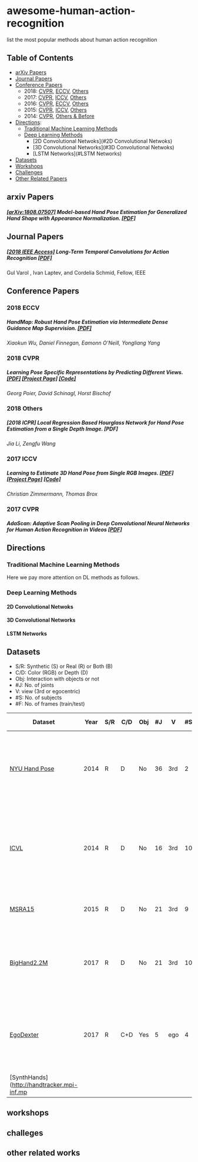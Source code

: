# awesome-human-action-recognition
list the most popular methods about human action recognition
## Table of Contents
 - [arXiv Papers](#arxiv-papers)
 - [Journal Papers](#journal-papers)
 - [Conference Papers](#conference-papers)
   - 2018: [CVPR](#2018-cvpr), [ECCV](#2018-eccv), [Others](#2018-others)
   - 2017: [CVPR](#2017-cvpr), [ICCV](#2017-iccv), [Others](#2017-others)
   - 2016: [CVPR](#2016-cvpr), [ECCV](#2016-eccv), [Others](#2016-others)
   - 2015: [CVPR](#2015-cvpr), [ICCV](#2015-iccv), [Others](#2015-others)
   - 2014: [CVPR](#2014-cvpr), [Others & Before](#2014-others--before)
 - [Directions](#Directions):
   - [Traditional Machine Learning Methods](#Traditional-Machine-Learning-Methods)
   - [Deep Learning Methods](#traditional-machine-learning-methods)
     - [2D Convolutional Netwoks](#2D Convolutional Netwoks)
     - [3D Convolutional Networks](#3D Convolutional Netwoks)
     - [LSTM Networks](#LSTM Networks)
 - [Datasets](#datasets)
 - [Workshops](#workshops)
 - [Challenges](#challenges)
 - [Other Related Papers](#other-related-papers)

## arxiv Papers
##### [\[arXiv:1808.07507\]](https://arxiv.org/abs/1808.07507) Model-based Hand Pose Estimation for Generalized Hand Shape with Appearance Normalization. [\[PDF\]](https://arxiv.org/pdf/1808.07507.pdf  )

## Journal Papers
##### [\[2018 IEEE Access\]](http://xueshu.baidu.com/s?wd=paperuri%3A%2819049f756503f56d1c9af88e1c5da3c8%29&filter=sc_long_sign&tn=SE_xueshusource_2kduw22v&sc_vurl=http%3A%2F%2Fieeexplore.ieee.org%2Fdocument%2F7940083%2F&ie=utf-8&sc_us=4530693487242111529) Long-Term Temporal Convolutions for Action Recognition [\[PDF\]](https://ieeexplore.ieee.org/stamp/stamp.jsp?tp=&arnumber=7940083)
Gul Varol  , Ivan Laptev, and Cordelia Schmid, Fellow, IEEE

## Conference Papers

### 2018 ECCV

##### HandMap: Robust Hand Pose Estimation via Intermediate Dense Guidance Map Supervision. [\[PDF\]](http://yongliangyang.net/docs/handMap_eccv18.pdf)
_Xiaokun Wu, Daniel Finnegan, Eamonn O'Neill, Yongliang Yang_

### 2018 CVPR

##### Learning Pose Specific Representations by Predicting Different Views. [\[PDF\]](https://arxiv.org/pdf/1804.03390.pdf)  [\[Project Page\]](https://poier.github.io/PreView/)  [\[Code\]](https://github.com/poier/PreView)
_Georg Poier, David Schinagl, Horst Bischof_

### 2018 Others

##### [2018 ICPR] Local Regression Based Hourglass Network for Hand Pose Estimation from a Single Depth Image. \[PDF\]
_Jia Li, Zengfu Wang_

### 2017 ICCV
##### Learning to Estimate 3D Hand Pose from Single RGB Images. [\[PDF\]](https://arxiv.org/pdf/1705.01389.pdf)  [\[Project Page\]](https://lmb.informatik.uni-freiburg.de/projects/hand3d/)   [\[Code\]](https://github.com/lmb-freiburg/hand3d)
_Christian Zimmermann, Thomas Brox_

### 2017 CVPR
##### AdaScan: Adaptive Scan Pooling in Deep Convolutional Neural Networks for Human Action Recognition in Videos [\[PDF\]](https://arxiv.org/pdf/1611.08240.pdf)
## Directions
### Traditional Machine Learning Methods
Here we pay more attention on DL methods as follows.
### Deep Learning Methods
#### 2D Convolutional Netwoks

#### 3D Convolutional Networks

#### LSTM Networks

## Datasets

- S/R: Synthetic (S) or Real (R) or Both (B)
- C/D: Color (RGB) or Depth (D)
- Obj: Interaction with objects or not
- #J:  No. of joints
- V: view (3rd or egocentric)
- #S: No. of subjects
- #F: No. of frames (train/test)

|Dataset|Year|S/R|C/D|Obj|#J|V|#S|#F|Related Paper|
|------|------|------|------|------|------|------|------|------|----------------|
|[NYU Hand Pose](http://cims.nyu.edu/~tompson/NYU_Hand_Pose_Dataset.htm) | 2014 | R | D | No | 36 | 3rd | 2 | 72k/8k | Real-Time Continuous Pose Recovery of Human Hands Using Convolutional Networks, SIGGRAPH 2014 [\[PDF\]](http://cims.nyu.edu/~tompson/others/TOG_2014_paper_PREPRINT.pdf)|
|[ICVL](https://labicvl.github.io/hand.html) | 2014 | R | D | No |  16 | 3rd  |  10 | 331k/1.5k | Latent regression forest: Structured estimation of 3d articulated hand posture, CVPR 2014 [\[PDF\]](https://labicvl.github.io/docs/pubs/Danny_CVPR_2014.pdf)|
|[MSRA15](https://github.com/geliuhao/CVPR2016_HandPoseEstimation/issues/4) | 2015 | R | D | No |  21 | 3rd  |  9 | 76,375 | Cascaded Hand Pose Regression, CVPR 2015 [\[PDF\]](http://www.cv-foundation.org/openaccess/content_cvpr_2015/papers/Sun_Cascaded_Hand_Pose_2015_CVPR_paper.pdf)|
|[BigHand2.2M](http://icvl.ee.ic.ac.uk/hands17/challenge/) | 2017 | R | D | No |  21 | 3rd  |  10 | 2.2M | Big Hand 2.2M Benchmark: Hand Pose Data Set and State of the Art Analysis, CVPR 2017 [\[PDF\]](https://labicvl.github.io/docs/pubs/Shanxin_CVPR_2017.pdf)|
|[EgoDexter](http://handtracker.mpi-inf.mpg.de/projects/OccludedHands/EgoDexter.htm) | 2017 | R | C+D | Yes |  5 | ego  |  4 | 1485 | Real-time Hand Tracking under Occlusion from an Egocentric RGB-D Sensor, ICCV 2017 [\[PDF\]](http://handtracker.mpi-inf.mpg.de/projects/OccludedHands/content/OccludedHands_ICCV2017.pdf)|
|[SynthHands](http://handtracker.mpi-inf.mp
## workshops
## challeges
## other related works
